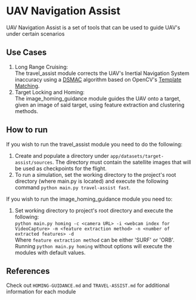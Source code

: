 # UAV Navigation Assist
UAV Navigation Assist is a set of tools that can be used to guide UAV's under certain scenarios

## Use Cases
1. Long Range Cruising:<br>
The travel_assist module corrects the UAV's Inertial Navigation System inaccuracy using a [DSMAC](https://en.wikipedia.org/wiki/TERCOM#DSMAC) algorithm based on OpenCV's [Template Matching](https://en.wikipedia.org/wiki/Template_matching#:~:text=Template%20matching%20is%20a%20technique,to%20detect%20edges%20in%20images.).
2. Target Locking and Homing:<br>
The image_homing_guidance module guides the UAV onto a target, given an image of said target, using feature extraction and clustering methods.

## How to run
If you wish to run the travel_assist module you need to do the following:<br>
1. Create and populate a directory under `app/datasets/target-assist/sources`. The directory must contain the satellite images that will be used as checkpoints for the flight.
2. To run a simulation, set the working directory to the project's root directory (where main.py is located) and execute the following command `python main.py travel-assist fast`.

If you wish to run the image_homing_guidance module you need to:<br>
1. Set working directory to project's root directory and execute the following:<br>
```python main.py homing -c <camera URL> -i <webcam index for VideoCapture> -m <feature extraction method> -n <number of extracted features> -d```
<br>Where `feature extraction method` can be either 'SURF' or 'ORB'. Running `python main.py homing` without options will execute the modules with default values.

## References
Check out `HOMING-GUIDANCE.md` and `TRAVEL-ASSIST.md` for additional information for each module


   
